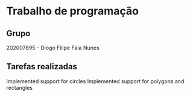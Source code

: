 
# Trabalho de programação

## Grupo

202007895 - Diogo Filipe Faia Nunes


## Tarefas realizadas

Implemented support for circles
Implemented support for polygons and rectangles